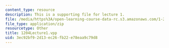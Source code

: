 ```yaml
---
content_type: resource
description: This is a supporting file for lecture 1.
file: /media/https%3A/open-learning-course-data-rc.s3.amazonaws.com/1-204-computer-algorithms-in-systems-engineering-spring-2010/3ec92bf92d13ec26fb22e78eaa9c79d8_1204Lecture1.vpp
file_type: application/zip
resourcetype: Other
title: 1204Lecture1.vpp
uid: 3ec92bf9-2d13-ec26-fb22-e78eaa9c79d8
---
```


